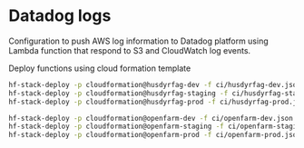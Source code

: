 # Datadog logs
Configuration to push AWS log information to Datadog platform using Lambda function that respond to S3 and CloudWatch 
log events.

Deploy functions using cloud formation template
```sh
hf-stack-deploy -p cloudformation@husdyrfag-dev -f ci/husdyrfag-dev.json
hf-stack-deploy -p cloudformation@husdyrfag-staging -f ci/husdyrfag-staging.json
hf-stack-deploy -p cloudformation@husdyrfag-prod -f ci/husdyrfag-prod.json

hf-stack-deploy -p cloudformation@openfarm-dev -f ci/openfarm-dev.json
hf-stack-deploy -p cloudformation@openfarm-staging -f ci/openfarm-staging.json
hf-stack-deploy -p cloudformation@openfarm-prod -f ci/openfarm-prod.json
```

